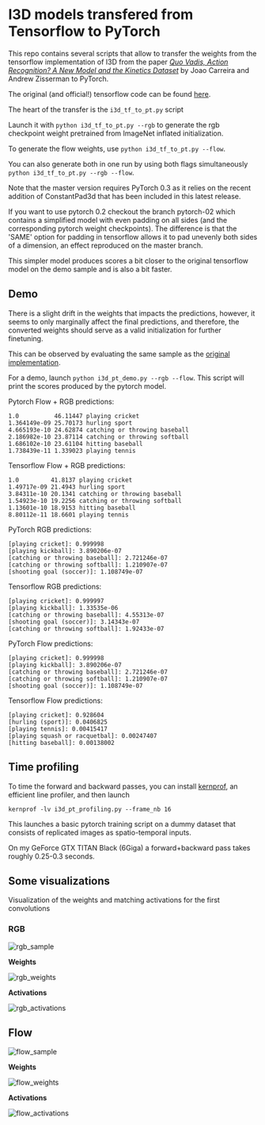 I3D models transfered from Tensorflow to PyTorch
================================================

This repo contains several scripts that allow to transfer the weights from the tensorflow implementation of I3D
from the paper [*Quo Vadis, Action Recognition? A New Model and the Kinetics Dataset*](https://arxiv.org/abs/1705.07750) by Joao Carreira and Andrew Zisserman to PyTorch.

The original (and official!) tensorflow code can be found [here](https://github.com/deepmind/kinetics-i3d/).

The heart of the transfer is the `i3d_tf_to_pt.py` script

Launch it with `python i3d_tf_to_pt.py --rgb` to generate the rgb checkpoint weight pretrained from ImageNet inflated initialization.

To generate the flow weights, use `python i3d_tf_to_pt.py --flow`.

You can also generate both in one run by using both flags simultaneously `python i3d_tf_to_pt.py --rgb --flow`.

Note that the master version requires PyTorch 0.3 as it relies on the recent addition of ConstantPad3d that has been included in this latest release.

If you want to use pytorch 0.2 checkout the branch pytorch-02 which contains a simplified model with even padding on all sides (and the corresponding pytorch weight checkpoints).
The difference is that the 'SAME' option for padding in tensorflow allows it to pad unevenly both sides of a dimension, an effect reproduced on the master branch.

This simpler model produces scores a bit closer to the original tensorflow model on the demo sample and is also a bit faster.

## Demo

There is a slight drift in the weights that impacts the predictions, however, it seems to only marginally affect the final predictions, and therefore, the converted weights should serve as a valid initialization for further finetuning.

This can be observed by evaluating the same sample as the [original implementation](https://github.com/deepmind/kinetics-i3d/).

For a demo, launch `python i3d_pt_demo.py --rgb --flow`.
This script will print the scores produced by the pytorch model.

Pytorch Flow + RGB predictions:
```
1.0          46.11447 playing cricket
1.364149e-09 25.70173 hurling sport
4.665193e-10 24.62874 catching or throwing baseball
2.186982e-10 23.87114 catching or throwing softball
1.686102e-10 23.61104 hitting baseball
1.738439e-11 1.339023 playing tennis
```

Tensorflow Flow + RGB predictions:
```
1.0         41.8137 playing cricket
1.49717e-09 21.4943 hurling sport
3.84311e-10 20.1341 catching or throwing baseball
1.54923e-10 19.2256 catching or throwing softball
1.13601e-10 18.9153 hitting baseball
8.80112e-11 18.6601 playing tennis
```



PyTorch RGB predictions:
```
[playing cricket]: 0.999998
[playing kickball]: 3.890206e-07
[catching or throwing baseball]: 2.721246e-07
[catching or throwing softball]: 1.210907e-07
[shooting goal (soccer)]: 1.108749e-07
```

Tensorflow RGB predictions:
```
[playing cricket]: 0.999997
[playing kickball]: 1.33535e-06
[catching or throwing baseball]: 4.55313e-07
[shooting goal (soccer)]: 3.14343e-07
[catching or throwing softball]: 1.92433e-07
```

PyTorch Flow predictions:
```
[playing cricket]: 0.999998
[playing kickball]: 3.890206e-07
[catching or throwing baseball]: 2.721246e-07
[catching or throwing softball]: 1.210907e-07
[shooting goal (soccer)]: 1.108749e-07
```

Tensorflow Flow predictions:
```
[playing cricket]: 0.928604
[hurling (sport)]: 0.0406825
[playing tennis]: 0.00415417
[playing squash or racquetbal]: 0.00247407
[hitting baseball]: 0.00138002
```

## Time profiling

To time the forward and backward passes, you can install [kernprof](https://github.com/rkern/line_profiler), an efficient line profiler, and then launch

`kernprof -lv i3d_pt_profiling.py --frame_nb 16`

This launches a basic pytorch training script on a dummy dataset that consists of replicated images as spatio-temporal inputs.

On my GeForce GTX TITAN Black (6Giga) a forward+backward pass takes roughly 0.25-0.3 seconds.


## Some visualizations

Visualization of the weights and matching activations for the first convolutions

### RGB

![rgb_sample](https://github.com/hassony2/kinetics_i3d_pytorch/blob/master/data/kinetic-samples/v_CricketShot_g04_c01_rgb.gif)

**Weights**

![rgb_weights](https://github.com/hassony2/kinetics_i3d_pytorch/blob/master/results/filters/filter-gifs/i3d_kinetics_rgb.gif)

**Activations**

![rgb_activations](https://github.com/hassony2/kinetics_i3d_pytorch/blob/master/results/activations/activation-gifs/rgb_activations.gif)

## Flow

![flow_sample](https://github.com/hassony2/kinetics_i3d_pytorch/blob/master/data/kinetic-samples/v_CricketShot_g04_c01_flow.gif)

**Weights**

![flow_weights](https://github.com/hassony2/kinetics_i3d_pytorch/blob/master/results/filters/filter-gifs/i3d_kinetics_flow.gif)

**Activations**

![flow_activations](https://github.com/hassony2/kinetics_i3d_pytorch/blob/master/results/activations/activation-gifs/flow_activations.gif)
